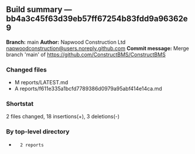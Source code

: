 ## Build summary — bb4a3c45f63d39eb57ff67254b83fdd9a96362e9

**Branch:** main
**Author:** Napwood Construction Ltd <napwoodconstruction@users.noreply.github.com>
**Commit message:** Merge branch 'main' of https://github.com/ConstructBMS/ConstructBMS

### Changed files
 - M	reports/LATEST.md
 - A	reports/f611e335a1bcfd7789386d0979a95abf414e14ca.md

### Shortstat
 2 files changed, 18 insertions(+), 3 deletions(-)

### By top-level directory
 -       2 reports
